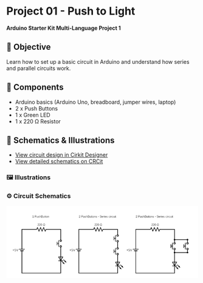 # Project 01 - Push to Light 
**Arduino Starter Kit Multi-Language Project 1**

## 🎯 Objective
Learn how to set up a basic circuit in Arduino and understand how series and parallel circuits work.

## 🧰 Components
- Arduino basics (Arduino Uno, breadboard, jumper wires, laptop)
- 2 x Push Buttons
- 1 x Green LED
- 1 x 220 Ω Resistor

## 📐 Schematics & Illustrations
- [View circuit design in Cirkit Designer](https://app.cirkitdesigner.com/project/473058cd-4498-4e97-a3f1-26292083ce17)  
- [View detailed schematics on CRCit](https://crcit.net/c/4fe34f5cc92d4b41a0c6d96038497459)

### 🖼️ Illustrations


### ⚙️ Circuit Schematics
<p align="center">
  <img src="Images/schematics.png" alt="Circuit Schematics" width="800">
</p>
